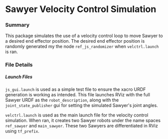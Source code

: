 # Sawyer Velocity Control Simulation

### Summary
This package simulates the use of a velocity control loop to move Sawyer to a desired end effector position. The desired end effector position is randomly generated my the node `ref_js_randomizer` when `velctrl.launch` is ran.

### File Details
##### Launch Files
`js_gui.launch` is used as a simple test file to ensure the xacro URDF generation is working as intended. This file launches RViz with the full Sawyer URDF as the `robot_description`, along with the `joint_state_publisher` gui for setting the simulated Sawyer's joint angles.

`velctrl.launch` is used as the main launch file for the velocity control simulation. When ran, it creates two Sawyer robots under the name spaces `ref_sawyer` and `main_sawyer`. These two Sawyers are differentiated in RViz using `tf_prefix`.
